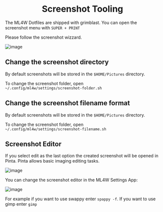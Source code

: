 <div align="center">

# Screenshot Tooling

</div>

The ML4W Dotfiles are shipped with grimblast. You can open the screenshot menu with `SUPER + PRINT`

Please follow the screenshot wizzard.

![image](/screenshot.png)

## Change the screenshot directory

By default screenshots will be stored in the `$HOME/Pictures` directory. 

To change the screenshot folder, open `~/.config/ml4w/settings/screenshot-folder.sh`

## Change the screenshot filename format

By default screenshots will be stored in the `$HOME/Pictures` directory. 

To change the screenshot folder, open `~/.config/ml4w/settings/screenshot-filename.sh`

## Screenshot Editor

If you select edit as the last option the created screenshot will be opened in Pinta. Pinta allows basic imaging editing tasks.

![image](/screenshot1.png)

You can change the screenshot editor in the ML4W Settings App:

![image](/screenshot2.png)

For example if you want to use swappy enter `spappy -f`. If you want to use gimp enter `gimp`

